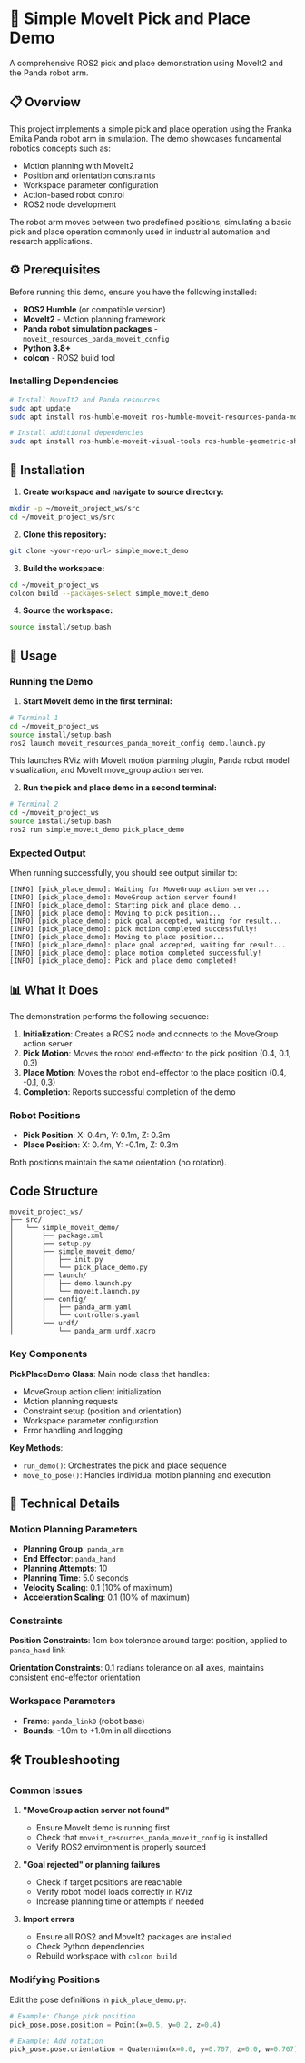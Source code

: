 # 🤖 Simple MoveIt Pick and Place Demo

A comprehensive ROS2 pick and place demonstration using MoveIt2 and the Panda robot arm. 

## 📋 Overview

This project implements a simple pick and place operation using the Franka Emika Panda robot arm in simulation. The demo showcases fundamental robotics concepts such as:

- Motion planning with MoveIt2
- Position and orientation constraints
- Workspace parameter configuration
- Action-based robot control
- ROS2 node development

The robot arm moves between two predefined positions, simulating a basic pick and place operation commonly used in industrial automation and research applications.

## ⚙️ Prerequisites

Before running this demo, ensure you have the following installed:

- **ROS2 Humble** (or compatible version)
- **MoveIt2** - Motion planning framework
- **Panda robot simulation packages** - `moveit_resources_panda_moveit_config`
- **Python 3.8+**
- **colcon** - ROS2 build tool

### Installing Dependencies

```bash
# Install MoveIt2 and Panda resources
sudo apt update
sudo apt install ros-humble-moveit ros-humble-moveit-resources-panda-moveit-config

# Install additional dependencies
sudo apt install ros-humble-moveit-visual-tools ros-humble-geometric-shapes
```

## 🚀 Installation

1. **Create workspace and navigate to source directory:**
```bash
mkdir -p ~/moveit_project_ws/src
cd ~/moveit_project_ws/src
```

2. **Clone this repository:**
```bash
git clone <your-repo-url> simple_moveit_demo
```

3. **Build the workspace:**
```bash
cd ~/moveit_project_ws
colcon build --packages-select simple_moveit_demo
```

4. **Source the workspace:**
```bash
source install/setup.bash
```

## 🎯 Usage

### Running the Demo

1. **Start MoveIt demo in the first terminal:**
```bash
# Terminal 1
cd ~/moveit_project_ws
source install/setup.bash
ros2 launch moveit_resources_panda_moveit_config demo.launch.py
```

This launches RViz with MoveIt motion planning plugin, Panda robot model visualization, and MoveIt move_group action server.

2. **Run the pick and place demo in a second terminal:**
```bash
# Terminal 2
cd ~/moveit_project_ws
source install/setup.bash
ros2 run simple_moveit_demo pick_place_demo
```

### Expected Output

When running successfully, you should see output similar to:
```
[INFO] [pick_place_demo]: Waiting for MoveGroup action server...
[INFO] [pick_place_demo]: MoveGroup action server found!
[INFO] [pick_place_demo]: Starting pick and place demo...
[INFO] [pick_place_demo]: Moving to pick position...
[INFO] [pick_place_demo]: pick goal accepted, waiting for result...
[INFO] [pick_place_demo]: pick motion completed successfully!
[INFO] [pick_place_demo]: Moving to place position...
[INFO] [pick_place_demo]: place goal accepted, waiting for result...
[INFO] [pick_place_demo]: place motion completed successfully!
[INFO] [pick_place_demo]: Pick and place demo completed!
```

## 📊 What it Does

The demonstration performs the following sequence:

1. **Initialization**: Creates a ROS2 node and connects to the MoveGroup action server
2. **Pick Motion**: Moves the robot end-effector to the pick position (0.4, 0.1, 0.3)
3. **Place Motion**: Moves the robot end-effector to the place position (0.4, -0.1, 0.3)
4. **Completion**: Reports successful completion of the demo

### Robot Positions

- **Pick Position**: X: 0.4m, Y: 0.1m, Z: 0.3m
- **Place Position**: X: 0.4m, Y: -0.1m, Z: 0.3m

Both positions maintain the same orientation (no rotation).

## Code Structure

```
moveit_project_ws/
├── src/
│   └── simple_moveit_demo/
│       ├── package.xml
│       ├── setup.py
│       ├── simple_moveit_demo/
│       │   ├── init.py
│       │   └── pick_place_demo.py
│       ├── launch/
│       │   ├── demo.launch.py
│       │   └── moveit.launch.py
│       ├── config/
│       │   ├── panda_arm.yaml
│       │   └── controllers.yaml
│       └── urdf/
│           └── panda_arm.urdf.xacro
```

### Key Components

**PickPlaceDemo Class**: Main node class that handles:
- MoveGroup action client initialization
- Motion planning requests
- Constraint setup (position and orientation)
- Workspace parameter configuration
- Error handling and logging

**Key Methods**:
- `run_demo()`: Orchestrates the pick and place sequence
- `move_to_pose()`: Handles individual motion planning and execution

## 🔧 Technical Details

### Motion Planning Parameters

- **Planning Group**: `panda_arm`
- **End Effector**: `panda_hand`
- **Planning Attempts**: 10
- **Planning Time**: 5.0 seconds
- **Velocity Scaling**: 0.1 (10% of maximum)
- **Acceleration Scaling**: 0.1 (10% of maximum)

### Constraints

**Position Constraints**: 1cm box tolerance around target position, applied to `panda_hand` link

**Orientation Constraints**: 0.1 radians tolerance on all axes, maintains consistent end-effector orientation

### Workspace Parameters

- **Frame**: `panda_link0` (robot base)
- **Bounds**: -1.0m to +1.0m in all directions

## 🛠️ Troubleshooting

### Common Issues

1. **"MoveGroup action server not found"**
   - Ensure MoveIt demo is running first
   - Check that `moveit_resources_panda_moveit_config` is installed
   - Verify ROS2 environment is properly sourced

2. **"Goal rejected" or planning failures**
   - Check if target positions are reachable
   - Verify robot model loads correctly in RViz
   - Increase planning time or attempts if needed

3. **Import errors**
   - Ensure all ROS2 and MoveIt2 packages are installed
   - Check Python dependencies
   - Rebuild workspace with `colcon build`

### Modifying Positions

Edit the pose definitions in `pick_place_demo.py`:

```python
# Example: Change pick position
pick_pose.pose.position = Point(x=0.5, y=0.2, z=0.4)

# Example: Add rotation
pick_pose.pose.orientation = Quaternion(x=0.0, y=0.707, z=0.0, w=0.707)
```
